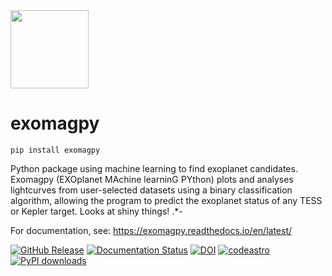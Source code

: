 <img src="https://github.com/quasoph/exomagpy/blob/main/docs/Exomagpy_logo.png?raw=true" height="125" width="125" >

# exomagpy

`pip install exomagpy`

Python package using machine learning to find exoplanet candidates. Exomagpy (EXOplanet MAchine learninG PYthon) plots and analyses lightcurves from user-selected datasets using a binary classification algorithm, allowing the program to predict the exoplanet status of any TESS or Kepler target. Looks at shiny things! .*-

For documentation, see: https://exomagpy.readthedocs.io/en/latest/

[![GitHub Release](https://github-basic-badges.herokuapp.com/release/quasoph/exomagpy.svg)]() [![Documentation Status](https://readthedocs.org/projects/exomagpy/badge/?version=latest)](https://exomagpy.readthedocs.io/en/latest/?badge=latest)
[![DOI](https://zenodo.org/badge/506659730.svg)](https://zenodo.org/badge/latestdoi/506659730) [![codeastro](https://img.shields.io/badge/Made%20at-Code/Astro-blueviolet.svg)](https://semaphorep.github.io/codeastro/)
[![PyPI downloads](https://img.shields.io/pypi/dm/exomagpy.svg)](https://pypistats.org/packages/exomagpy)
